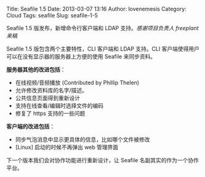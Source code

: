 Title: Seafile 1.5
Date: 2013-03-07 13:16
Author: lovenemesis
Category: Cloud
Tags: seafile
Slug: seafile-1-5

Seafile 1.5 版发布，新增命令行客户端和 LDAP 支持。*感谢项目负责人
freeplant 来稿*

Seafile 1.5 版包含两个主要特性，CLI 客户端和 LDAP 支持。CLI
客户端使得用户可以在没有显示器的服务器上方便的使用 Seafile 来同步资料。

**服务器其他的改进包括**：

-   在线视频/音频播放 (Contributed by Phillip Thelen)
-   允许修改资料库的名字/描述。
-   公共信息页面得到重新设计
-   支持在线查看/编辑时选择文件的编码
-   修复了 https 支持的一些问题

**客户端的改进包括**：

-   同步气泡消息中显示更具体的信息，比如哪个文件被修改
-   [Linux] 启动的时候不再弹出 web 管理界面

下一个版本我们会对协作功能进行重新设计，让 Seafile
名副其实的作为一个协作平台。
